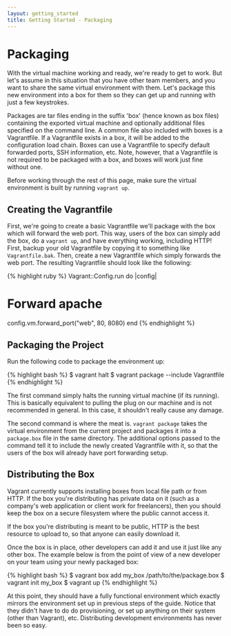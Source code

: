 ```yaml
---
layout: getting_started
title: Getting Started - Packaging
---
```

# Packaging

With the virtual machine working and ready, we're ready to get to work.
But let's assume in this situation that you have other team members, and
you want to share the same virtual environment with them. Let's package this
new environment into a box for them so they can get up and running
with just a few keystrokes.

Packages are tar files ending in the suffix 'box' (hence known as box files)
containing the exported virtual machine and optionally
additional files specified on the command line. A common file also included
with boxes is a Vagrantfile. If a Vagrantfile exists in a box, it will be
added to the configuration load chain. Boxes can use a Vagrantfile to specify
default forwarded ports, SSH information, etc. Note, however, that a Vagrantfile
is not required to be packaged with a box, and boxes will work just fine
without one.

Before working through the rest of this page, make sure the virtual environment
is built by running `vagrant up`.

## Creating the Vagrantfile

First, we're going to create a basic Vagrantfile we'll package with the
box which will forward the web port. This way, users of the box can simply
add the box, do a `vagrant up`, and have everything working, including HTTP!
First, backup your old Vagrantfile by copying it to something like
`Vagrantfile.bak`. Then, create a new Vagrantfile which simply forwards the
web port. The resulting Vagrantfile should look like the following:

{% highlight ruby %}
Vagrant::Config.run do |config|
  # Forward apache
  config.vm.forward_port("web", 80, 8080)
end
{% endhighlight %}

## Packaging the Project

Run the following code to package the environment up:

{% highlight bash %}
$ vagrant halt
$ vagrant package --include Vagrantfile
{% endhighlight %}

The first command simply halts the running virtual machine (if its running).
This is basically equivalent to pulling the plug on our machine and is not
recommended in general. In this case, it shouldn't really cause any damage.

The second command is where the meat is. `vagrant package` takes the virtual
environment from the current project and packages it into a `package.box`
file in the same directory. The additional options passed to the command tell
it to include the newly created Vagrantfile with it, so that the users of
the box will already have port forwarding setup.

## Distributing the Box

Vagrant currently supports installing boxes from local file path or from
HTTP. If the box you're distributing has private data on it (such as a
company's web application or client work for freelancers), then you should
keep the box on a secure filesystem where the public cannot access it.

If the box you're distributing is meant to be public, HTTP is the best
resource to upload to, so that anyone can easily download it.

Once the box is in place, other developers can add it and use it just
like any other box. The example below is from the point of view of a new
developer on your team using your newly packaged box:

{% highlight bash %}
$ vagrant box add my_box /path/to/the/package.box
$ vagrant init my_box
$ vagrant up
{% endhighlight %}

At this point, they should have a fully functional environment which exactly
mirrors the environment set up in previous steps of the guide. Notice that
they didn't have to do do provisioning, or set up anything on their system
(other than Vagrant), etc. Distributing development environments has never
been so easy.
